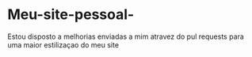 # Meu-site-pessoal-
Estou disposto a melhorias enviadas a mim atravez do pul requests para uma maior estilizaçao do meu site 
